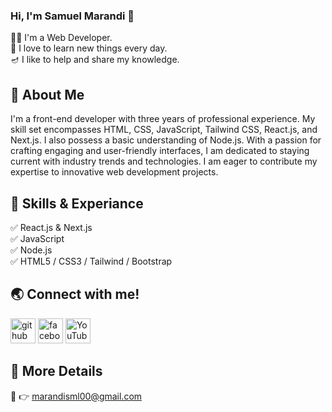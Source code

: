  

### Hi, I'm Samuel Marandi 👋

<p>
👨‍🎓 I'm a Web Developer. <br> 
📗 I love to learn new things every day. <br> 
🪔 I like to help and share my knowledge. </p> 


 

##  🙏 About Me
I'm a front-end developer with three years of professional experience. My skill set encompasses HTML, CSS, JavaScript, Tailwind CSS, React.js, and Next.js. I also possess a basic understanding of Node.js. With a passion for crafting engaging and user-friendly interfaces, I am dedicated to staying current with industry trends and technologies. I am eager to contribute my expertise to innovative web development projects.

## 🎯 Skills & Experiance 
✅ React.js & Next.js <br> 
✅ JavaScript <br>
✅ Node.js <br>
✅ HTML5 / CSS3 / Tailwind / Bootstrap <br> 
 


## 🌏 Connect with me!
[<img src='https://cdn.jsdelivr.net/npm/simple-icons@3.0.1/icons/github.svg' alt='github' height='40'>](https://github.com/https://github.com/marandisml)  [<img src='https://cdn.jsdelivr.net/npm/simple-icons@3.0.1/icons/facebook.svg' alt='facebook' height='40'>](https://www.facebook.com/https://www.facebook.com/marandism/)  [<img src='https://cdn.jsdelivr.net/npm/simple-icons@3.0.1/icons/youtube.svg' alt='YouTube' height='40'>](https://www.youtube.com/channel/https://www.youtube.com/@sm36023)  



## 📧 More Details
🚀   👉 marandisml00@gmail.com

 

